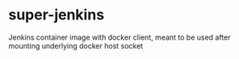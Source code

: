 # super-jenkins
Jenkins container image with docker client, meant to be used after mounting underlying docker host socket

